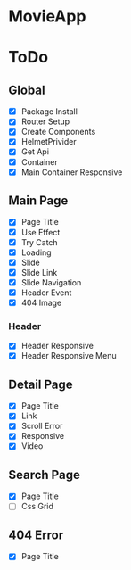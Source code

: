 # MovieApp

# ToDo

## Global

- [x] Package Install
- [x] Router Setup
- [x] Create Components
- [x] HelmetPrivider
- [x] Get Api
- [x] Container
- [x] Main Container Responsive

## Main Page

- [x] Page Title
- [x] Use Effect
- [x] Try Catch
- [x] Loading
- [x] Slide
- [x] Slide Link
- [x] Slide Navigation
- [x] Header Event
- [x] 404 Image

### Header

- [x] Header Responsive
- [x] Header Responsive Menu

## Detail Page

- [x] Page Title
- [x] Link
- [x] Scroll Error
- [x] Responsive
- [x] Video

## Search Page

- [x] Page Title
- [ ] Css Grid

## 404 Error

- [x] Page Title
